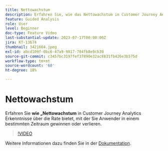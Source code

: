 ```yaml
---
title: Nettowachstum
description: Erfahren Sie, wie das Nettowachstum in Customer Journey Analytics Einblicke in die Rate bietet, mit der Sie Anwender über einen bestimmten Zeitraum gewinnen oder verlieren.
feature: Guided Analysis
role: User
level: Beginner
doc-type: Feature Video
last-substantial-update: 2023-07-17T00:00:00Z
jira: KT-13674
thumbnail: 3421664.jpeg
exl-id: abcd109f-0bc6-47a9-9817-704fb8e9cb39
source-git-commit: c3457bc3197fef37890e32ac8831fb426e3b575d
workflow-type: tm+mt
source-wordcount: '60'
ht-degree: 18%

---
```


# Nettowachstum

Erfahren Sie **wie „Nettowachstum** in Customer Journey Analytics Erkenntnisse über die Rate bietet, mit der Sie Anwender in einem bestimmten Zeitraum gewinnen oder verlieren.

>[!VIDEO](https://video.tv.adobe.com/v/3421664/?learn=on)

Weitere Informationen dazu finden Sie in der [Dokumentation](https://experienceleague.adobe.com/docs/analytics-platform/using/guided-analysis/user-growth/net-growth.html?lang=de).

